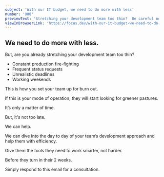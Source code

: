 ```yaml
---
subject: 'With our IT budget, we need to do more with less'
number: '008'
previewText: 'Stretching your development team too thin?  Be careful not to set your team up for burn out.'
viewInBrowserLink: 'https://focus.dev/with-our-it-budget-we-need-to-do-more-with-less/'
---
```


## We need to do more with less.

But, are you already stretching your development team too thin?

- Constant production fire-fighting
- Frequent status requests
- Unrealistic deadlines
- Working weekends

This is how you set your team up for burn out.

If this is your mode of operation, they will start looking for greener pastures.

It’s only a matter of time.

But, it's not too late.

We can help.

We can dive into the day to day of your team’s development approach and help them with efficiency.

Give them the tools they need to work smarter, not harder.

Before they turn in their 2 weeks.

Simply respond to this email for a consultation.